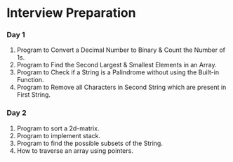 # Interview Preparation
### Day 1
1. Program to Convert a Decimal Number to Binary & Count the Number of 1s.
2. Program to Find the Second Largest & Smallest Elements in an Array.
3. Program to Check if a String is a Palindrome without using the Built-in Function.
4. Program to Remove all Characters in Second String which are present in First String.

### Day 2
1. Program to sort a 2d-matrix.
2. Program to implement stack.
3. Program to find the possible subsets of the String.
4. How to traverse an array using pointers.
